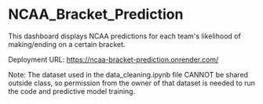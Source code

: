 # NCAA_Bracket_Prediction
This dashboard displays NCAA predictions for each team's likelihood of making/ending on a certain bracket.

Deployment URL: https://ncaa-bracket-prediction.onrender.com/

Note: The dataset used in the data_cleaning.ipynb file CANNOT be shared outside class, so permission from the owner of that dataset is needed to run the code and predictive model training.
